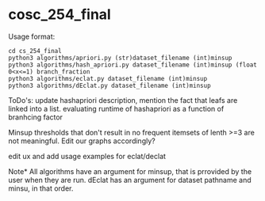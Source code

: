 # cosc_254_final

Usage format:

	cd cs_254_final
	python3 algorithms/apriori.py (str)dataset_filename (int)minsup
	python3 algorithms/hash_apriori.py dataset_filename (int)minsup (float 0<x<=1) branch_fraction
	python3 algorithms/eclat.py dataset_filename (int)minsup 
	python3 algorithms/dEclat.py dataset_filename (int)minsup 
	
ToDo's:
update hashapriori description, mention the fact that leafs are linked into a list.
evaluating runtime of hashapriori as a function of branhcing factor

Minsup thresholds that don't result in no frequent itemsets of lenth >=3 are not meaningful. Edit our graphs accordingly?

edit ux and add usage examples for eclat/declat

Note\*
All algorithms have an argument for minsup, that is prrovided by the user when they are run. dEclat has an argument for dataset pathname and minsu, in that order.
